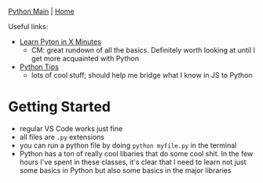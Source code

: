 [Python Main](https://github.com/coolinmc6/CS-concepts/blob/master/cheat-sheets/python.md) | [Home](https://github.com/coolinmc6/CS-concepts)

Useful links:
- [Learn Pyton in X Minutes](https://learnxinyminutes.com/docs/python/)
  - CM: great rundown of all the basics. Definitely worth looking at until I get
  more acquainted with Python
- [Python Tips](https://book.pythontips.com/en/latest/ternary_operators.html)
  - lots of cool stuff; should help me bridge what I know in JS to Python

# Getting Started

- regular VS Code works just fine
- all files are `.py` extensions
- you can run a python file by doing `python myfile.py` in the terminal
- Python has a ton of really cool libaries that do some cool shit. In the few
hours I've spent in these classes, it's clear that I need to learn not just
some basics in Python but also some basics in the major libraries
